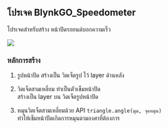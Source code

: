 ## โปรเจค BlynkGO_Speedometer 
โปรเจคสำหรับสร้าง หน้าปัดรถยนต์บอกความเร็ว 

<p align=left><img src="./BlynkGO_Speedometer/BlynkGO_Speedometer.gif"></p>

### หลักการสร้าง
1. รูปหน้าปัด สร้างเป็น วิตเจ็ตรูป ไว้ layer ด้านหลัง

2. วิตเจ็ตสามเหลี่ยม ทำเป็นตัวเข็มหน้าปัด  
สร้างเป็น layer บน วิตเจ็ตรูปหน้าปัด  

3. หมุนวิตเจ็ตสามเหลี่ยมด้วย API `triangle.angle(มุม, จุดหมุน)`  
ทำให้เข็มหน้าปัดเกิดการหมุนตามองศาที่ต้องการ
